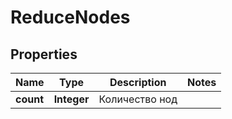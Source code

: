 

# ReduceNodes


## Properties

| Name | Type | Description | Notes |
|------------ | ------------- | ------------- | -------------|
|**count** | **Integer** | Количество нод |  |



